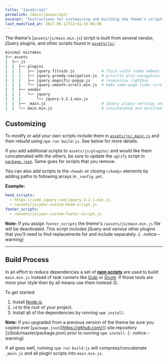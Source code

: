 ```yaml
---
title: "JavaScript"
permalink: /docs/javascript/
excerpt: "Instructions for customizing and building the theme's scripts."
last_modified_at: 2017-09-12T12:41:33-04:00
---
```


The theme's [`assets/js/main.min.js`] script is built from several vendor, jQuery plugins, and other scripts found in [`assets/js/`](https://github.com/mmistakes/minimal-mistakes/tree/master/assets/js).

```bash
minimal mistakes
├── assets
|  ├── js
|  |  ├── plugins
|  |  |   ├── jquery.fitvids.js            # fluid width video embeds
|  |  |   ├── jquery.greedy-navigation.js  # priority plus navigation
|  |  |   ├── jquery.magnific-popup.js     # responsive lightbox
|  |  |   └── jquery.smooth-scroll.min.js  # make same-page links scroll smoothly
|  |  ├── vendor
|  |  |   └── jquery
|  |  |       └── jquery-3.2.1.min.js
|  |  ├── _main.js                         # jQuery plugin settings and other scripts
|  |  └── main.min.js                      # concatenated and minified scripts
```

## Customizing

To modify or add your own scripts include them in [`assets/js/_main.js`](https://github.com/mmistakes/minimal-mistakes/blob/master/assets/js/_main.js) and then rebuild using `npm run build:js`. See below for more details.

If you add additional scripts to `assets/js/plugins/` and would like them concatenated with the others, be sure to update the `uglify` script in [`package.json`](https://github.com/mmistakes/minimal-mistakes/blob/master/package.json). Same goes for scripts that you remove.

You can also add scripts to the `<head>` or closing `</body>` elements by adding paths to following arrays in `_config.yml`.

**Example:**

```yaml
head_scripts:
  - https://code.jquery.com/jquery-3.2.1.min.js
  - /assets/js/your-custom-head-script.js
footer_scripts:
  - /assets/js/your-custom-footer-script.js
```

**Note:** If you assign `footer_scripts` the theme's `/assets/js/main.min.js` file will be deactivated. This script includes jQuery and various other plugins that you'll need to find replacements for and include separately.
{: .notice--warning}

---

## Build Process

In an effort to reduce dependencies a set of [**npm scripts**](https://css-tricks.com/why-npm-scripts/) are used to build `main.min.js` instead of task runners like [Gulp](http://gulpjs.com/) or [Grunt](http://gruntjs.com/). If those tools are more your style then by all means use them instead :wink:.

To get started:

1. Install [Node.js](http://nodejs.org/).
2. `cd` to the root of your project.
3. Install all of the dependencies by running `npm install`.

**Note:** If you upgraded from a previous version of the theme be sure you copied over [`package.json`](https://github.com/{{ site.repository }}/blob/master/package.json) prior to running `npm install`.
{: .notice--warning}

If all goes well, running `npm run build:js` will compress/concatenate `_main.js` and all plugin scripts into `main.min.js`.